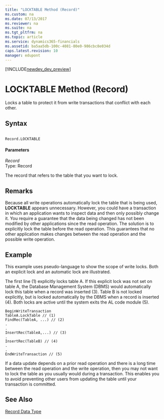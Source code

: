 ```yaml
---
title: "LOCKTABLE Method (Record)"
ms.custom: na
ms.date: 07/13/2017
ms.reviewer: na
ms.suite: na
ms.tgt_pltfrm: na
ms.topic: article
ms.service: dynamics365-financials
ms.assetid: ba5aa5db-100c-4081-80e0-986cbc8e034d
caps.latest.revision: 10
manager: edupont
---
```


[!INCLUDE[newdev_dev_preview](../includes/newdev_dev_preview.md)]

# LOCKTABLE Method (Record)
Locks a table to protect it from write transactions that conflict with each other.  
  
## Syntax  
  
```  
  
Record.LOCKTABLE  
```  
  
#### Parameters  
 *Record*  
 Type: Record  
  
 The record that refers to the table that you want to lock.  
  
## Remarks  
 Because all write operations automatically lock the table that is being used, **LOCKTABLE** appears unnecessary. However, you could have a transaction in which an application wants to inspect data and then only possibly change it. You require a guarantee that the data being changed has not been modified by other applications since the read operation. The solution is to explicitly lock the table before the read operation. This guarantees that no other application makes changes between the read operation and the possible write operation.  
  
## Example  
 This example uses pseudo-language to show the scope of write locks. Both an explicit lock and an automatic lock are illustrated.  
  
 The first line \(1\) explicitly locks table A. If this explicit lock was not set on table A, the Database Management System \(DBMS\) would automatically lock this table when a record was inserted \(3\). Table B is not locked explicitly, but is locked automatically by the DBMS when a record is inserted \(4\). Both locks are active until the system exits the AL code module \(5\).  
  
```  
BeginWriteTransaction   
TableA.LockTable // (1)  
FindRec(TableA, ...) // (2)  
.  
.  
InsertRec(TableA,...) // (3)  
.  
InsertRec(TableB) // (4)  
.  
.  
EndWriteTransaction // (5)  
```  
  
 If a data update depends on a prior read operation and there is a long time between the read operation and the write operation, then you may not want to lock the table as you usually would during a transaction. This enables you to avoid preventing other users from updating the table until your transaction is committed.  
  
## See Also  
 [Record Data Type](../datatypes/devenv-Record-Data-Type.md)